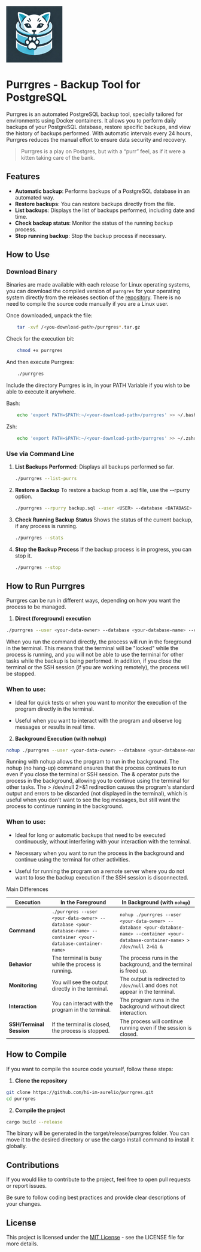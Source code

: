 <img width="150px" src="https://github.com/hi-im-aurelio/purrgres/raw/master/static/icone.webp">

# Purrgres - Backup Tool for PostgreSQL

Purrgres is an automated PostgreSQL backup tool, specially tailored for environments using Docker containers. It allows you to perform daily backups of your PostgreSQL database, restore specific backups, and view the history of backups performed. With automatic intervals every 24 hours, Purrgres reduces the manual effort to ensure data security and recovery.

> Purrgres is a play on Postgres, but with a “purr” feel, as if it were
> a kitten taking care of the bank.

## Features

-   **Automatic backup**: Performs backups of a PostgreSQL database in an automated way.
-   **Restore backups**: You can restore backups directly from the file.
-   **List backups**: Displays the list of backups performed, including date and time.
-   **Check backup status**: Monitor the status of the running backup process.
-   **Stop running backup**: Stop the backup process if necessary.

## How to Use

### Download Binary

Binaries are made available with each release for Linux operating systems, you can download the compiled version of `purrgres` for your operating
system directly from the releases section of the [repository](https://github.com/hi-im-aurelio/purrgres/releases). There is no need to compile the
source code manually if you are a Linux user.

Once downloaded, unpack the file:

```bash
    tar -xvf /<you-download-path>/purrgres*.tar.gz
```

Check for the execution bit:

```bash
    chmod +x purrgres
```

And then execute Purrgres:

```bash
    ./purrgres
```

Include the directory Purrgres is in, in your PATH Variable if you wish to be able to execute it anywhere.

Bash:

```bash
    echo 'export PATH=$PATH:~/<your-download-path>/purrgres' >> ~/.bashrc
```

Zsh:

```bash
    echo 'export PATH=$PATH:~/<your-download-path>/purrgres' >> ~/.zshrc
```

### Use via Command Line

1. **List Backups Performed**:
   Displays all backups performed so far.

    ```bash
    ./purrgres --list-purrs
    ```

2. **Restore a Backup**
   To restore a backup from a .sql file, use the --rpurry option.

    ```bash
    ./purrgres --rpurry backup.sql --user <USER> --database <DATABASE> --container <CONTAINER>

    ```

3. **Check Running Backup Status**
   Shows the status of the current backup, if any process is running.

    ```bash
    ./purrgres --stats

    ```

4. **Stop the Backup Process**
   If the backup process is in progress, you can stop it.

    ```bash
    ./purrgres --stop

    ```

## How to Run Purrgres

Purrgres can be run in different ways, depending on how you want the process to be managed.

1. **Direct (foreground) execution**

```bash
./purrgres --user <your-data-owner> --database <your-database-name> --container <your-database-container-name>
```

When you run the command directly, the process will run in the foreground in the terminal. This means that the terminal will be "locked" while the process is running, and you will not be able to use the terminal for other tasks while the backup is being performed. In addition, if you close the terminal or the SSH session (if you are working remotely), the process will be stopped.

### When to use:

-   Ideal for quick tests or when you want to monitor the execution
    of the program directly in the terminal.

-   Useful when you want to interact with the program and observe log
    messages or results in real time.

2. **Background Execution (with nohup)**

```bash
nohup ./purrgres --user <your-data-owner> --database <your-database-name> --container <your-database-container-name> > /dev/null 2>&1 &
```

Running with nohup allows the program to run in the background. The nohup (no hang-up) command ensures that the process continues to run even if you close the terminal or SSH session. The & operator puts the process in the background, allowing you to continue using the terminal for other tasks. The > /dev/null 2>&1 redirection causes the program's standard output and errors to be discarded (not displayed in the terminal), which is useful when you don't want to see the log messages, but still want the process to continue running in the background.

### When to use:

-   Ideal for long or automatic backups that need to be executed continuously, without interfering with your interaction with the terminal.

-   Necessary when you want to run the process in the background and continue using the terminal for other activities.

-   Useful for running the program on a remote server where you do not want to lose the backup execution if the SSH session is disconnected.

Main Differences

| Execution                | In the Foreground                                                                                                | In Background (with `nohup`)                                                                                                              |
| ------------------------ | ---------------------------------------------------------------------------------------------------------------- | ----------------------------------------------------------------------------------------------------------------------------------------- |
| **Command**              | `./purrgres --user <your-data-owner> --database <your-database-name> --container <your-database-container-name>` | `nohup ./purrgres --user <your-data-owner> --database <your-database-name> --container <your-database-container-name> > /dev/null 2>&1 &` |
| **Behavior**             | The terminal is busy while the process is running.                                                               | The process runs in the background, and the terminal is freed up.                                                                         |
| **Monitoring**           | You will see the output directly in the terminal.                                                                | The output is redirected to `/dev/null` and does not appear in the terminal.                                                              |
| **Interaction**          | You can interact with the program in the terminal.                                                               | The program runs in the background without direct interaction.                                                                            |
| **SSH/Terminal Session** | If the terminal is closed, the process is stopped.                                                               | The process will continue running even if the session is closed.                                                                          |

## How to Compile

If you want to compile the source code yourself, follow these steps:

1. **Clone the repository**

```bash
git clone https://github.com/hi-im-aurelio/purrgres.git
cd purrgres
```

2. **Compile the project**

```bash
cargo build --release
```

The binary will be generated in the target/release/purrgres folder.
You can move it to the desired directory or use the cargo install command
to install it globally.

## Contributions

If you would like to contribute to the project, feel free to open pull
requests or report issues.

Be sure to follow coding best practices and provide
clear descriptions of your changes.

## License

This project is licensed under the [MIT License](./LICENSE) - see the LICENSE file for more details.
